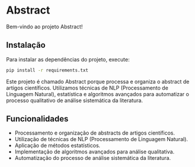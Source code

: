 
# Abstract

Bem-vindo ao projeto Abstract! 
## Instalação

Para instalar as dependências do projeto, execute:

```bash
pip install -r requirements.txt
```

Este projeto é chamado Abstract porque processa e organiza o abstract de artigos científicos. Utilizamos técnicas de NLP (Processamento de Linguagem Natural), estatística e algoritmos avançados para automatizar o processo qualitativo de análise sistemática da literatura.
## Funcionalidades

- Processamento e organização de abstracts de artigos científicos.
- Utilização de técnicas de NLP (Processamento de Linguagem Natural).
- Aplicação de métodos estatísticos.
- Implementação de algoritmos avançados para análise qualitativa.
- Automatização do processo de análise sistemática da literatura.